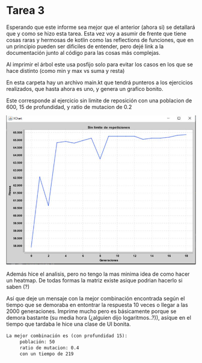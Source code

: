 # Tarea 3

Esperando que este informe sea mejor que el anterior (ahora si) se detallará que y como se hizo esta tarea.
Esta vez voy a asumir de frente que tiene cosas raras y hermosas de kotlin
como las reflections de funciones, que en un principio pueden ser dificiles de
entender, pero dejé link a la documentación junto al código para las cosas más complejas.

Al imprimir el árbol este usa posfijo solo para evitar los casos en los que se hace distinto
 (como min y max vs suma y resta)

En esta carpeta hay un archivo main.kt que tendrá punteros a los
ejercicios realizados, que hasta ahora es uno, y genera un grafico bonito.

Este corresponde al ejercicio sin limite de reposición con
una poblacion de 600, 15 de profundidad, y ratio de mutacion de 0.2 

<center>
 <img src="https://github.com/BastyZ/NeuralPerceptron/blob/master/src/assignment3/images/noRepLimit.jpg" alt="Ejercicio 1">
</center>
 
Además hice el analisis, pero no tengo la mas minima idea de como hacer un heatmap.
 De todas formas la matriz existe asique podrian hacerlo si saben  (?)

Así que deje un mensaje con la mejor combinación encontrada según el tiempo
que se demoraba en entontrar la respuesta 10 veces o llegar a las 2000 generaciones.
Imprime mucho pero es básicamente porque se demora bastante (su media hora
(¿alguien dijo logaritmos..?)), asíque en el tiempo que 
tardaba le hice una clase de UI bonita.
```
La mejor combinación es (con profundidad 15): 
	 población: 50 
	 ratio de mutacion: 0.4 
	 con un tiempo de 219
```